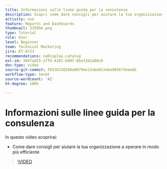 ```yaml
---
title: Informazioni sulle linee guida per la consulenza
description: Scopri come dare consigli per aiutare la tua organizzazione a lavorare in modo più efficiente utilizzando le [!UICONTROL Funzionalità di analisi avanzate] in Workfront.
activity: use
feature: Reports and Dashboards
thumbnail: 335056.png
type: Tutorial
role: User
level: Beginner
team: Technical Marketing
jira: KT-8723
recommendations: noDisplay,catalog
exl-id: 304fad15-1ffd-4282-b90f-0be31b2a08c6
doc-type: video
source-git-commit: f033b210268e8979ee15abe812e6ad85673eeedb
workflow-type: tm+mt
source-wordcount: '41'
ht-degree: 100%

---
```


# Informazioni sulle linee guida per la consulenza

In questo video scoprirai:

* Come dare consigli per aiutare la tua organizzazione a operare in modo più efficiente

>[!VIDEO](https://video.tv.adobe.com/v/335056/?quality=12&learn=on)
